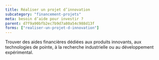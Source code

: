 ```yaml
---
title: Réaliser un projet d’innovation
subcategory: "financement-projets"
meta: besoin d’aide pour investir ?
parent: d7f9a90bfb2ec7b9d7a80a54c988d13f
forms: ["realiser-un-projet-d-innovation"]
---
```


Trouver des aides financières dédiées aux produits innovants, aux technologies de pointe, à la recherche industrielle ou au développement expérimental.
